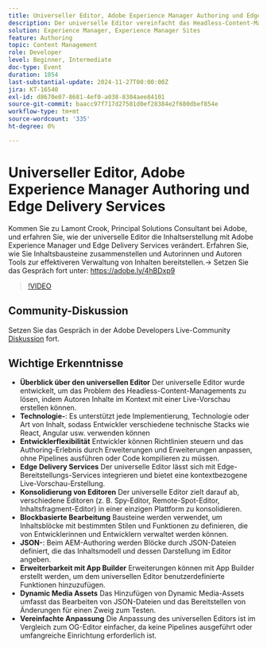 ```yaml
---
title: Universeller Editor, Adobe Experience Manager Authoring und Edge Delivery Services
description: Der universelle Editor vereinfacht das Headless-Content-Management durch die Unterstützung verschiedener technischer Stacks, bietet kontextbezogene Live-Vorschauen, konsolidiert mehrere Editoren und ermöglicht eine einfache Anpassung durch JSON-Konfiguration und App Builder-Erweiterungen.
solution: Experience Manager, Experience Manager Sites
feature: Authoring
topic: Content Management
role: Developer
level: Beginner, Intermediate
doc-type: Event
duration: 1054
last-substantial-update: 2024-11-27T00:00:00Z
jira: KT-16540
exl-id: d8670e07-8681-4ef0-a038-8304aee84101
source-git-commit: baacc97f717d27581d0ef28384e2f680dbef854e
workflow-type: tm+mt
source-wordcount: '335'
ht-degree: 0%

---
```


# Universeller Editor, Adobe Experience Manager Authoring und Edge Delivery Services

Kommen Sie zu Lamont Crook, Principal Solutions Consultant bei Adobe, und erfahren Sie, wie der universelle Editor die Inhaltserstellung mit Adobe Experience Manager und Edge Delivery Services verändert. Erfahren Sie, wie Sie Inhaltsbausteine zusammenstellen und Autorinnen und Autoren Tools zur effektiveren Verwaltung von Inhalten bereitstellen.→ Setzen Sie das Gespräch fort unter: https://adobe.ly/4hBDxp9

>[!VIDEO](https://video.tv.adobe.com/v/3439423/?learn=on&enablevpops)

## Community-Diskussion

Setzen Sie das Gespräch in der Adobe Developers Live-Community [Diskussion](https://adobe.ly/4hBDxp9) fort.

## Wichtige Erkenntnisse

* **Überblick über den universellen Editor** Der universelle Editor wurde entwickelt, um das Problem des Headless-Content-Managements zu lösen, indem Autoren Inhalte im Kontext mit einer Live-Vorschau erstellen können. &#x200B;
* **Technologie-**: Es unterstützt jede Implementierung, Technologie oder Art von Inhalt, sodass Entwickler verschiedene technische Stacks wie React, Angular usw. verwenden können&#x200B;
* **Entwicklerflexibilität** Entwickler können Richtlinien steuern und das Authoring-Erlebnis durch Erweiterungen und Erweiterungen anpassen, ohne Pipelines ausführen oder Code kompilieren zu müssen. &#x200B;
* **Edge Delivery Services** Der universelle Editor lässt sich mit Edge-Bereitstellungs-Services integrieren und bietet eine kontextbezogene Live-Vorschau-Erstellung. &#x200B;
* **Konsolidierung von Editoren** Der universelle Editor zielt darauf ab, verschiedene Editoren (z. B. Spy-Editor, Remote-Spot-Editor, Inhaltsfragment-Editor) in einer einzigen Plattform zu konsolidieren. &#x200B;
* **Blockbasierte Bearbeitung** Bausteine werden verwendet, um Inhaltsblöcke mit bestimmten Stilen und Funktionen zu definieren, die von Entwicklerinnen und Entwicklern verwaltet werden können. &#x200B;
* **JSON-**: Beim AEM-Authoring werden Blöcke durch JSON-Dateien definiert, die das Inhaltsmodell und dessen Darstellung im Editor angeben. &#x200B;
* **Erweiterbarkeit mit App Builder** Erweiterungen können mit App Builder erstellt werden, um dem universellen Editor benutzerdefinierte Funktionen hinzuzufügen. &#x200B;
* **Dynamic Media Assets** Das Hinzufügen von Dynamic Media-Assets umfasst das Bearbeiten von JSON-Dateien und das Bereitstellen von Änderungen für einen Zweig zum Testen.
* **Vereinfachte Anpassung** Die Anpassung des universellen Editors ist im Vergleich zum OG-Editor einfacher, da keine Pipelines ausgeführt oder umfangreiche Einrichtung erforderlich ist. &#x200B;
